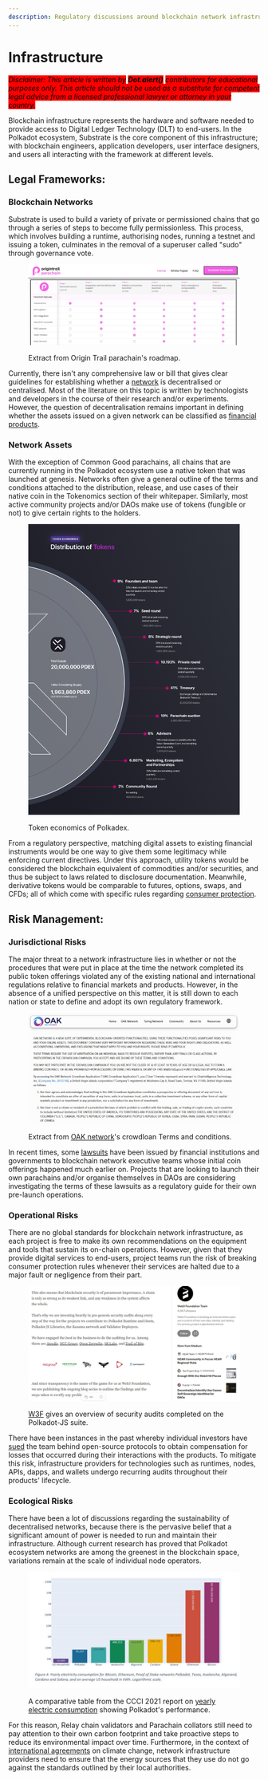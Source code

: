 ```yaml
---
description: Regulatory discussions around blockchain network infrastructure.
---
```


# Infrastructure

_<mark style="background-color:red;">Disclaimer: This article is written by</mark> <mark style="background-color:red;"></mark><mark style="background-color:red;">**Dot.alert()**</mark> <mark style="background-color:red;"></mark><mark style="background-color:red;">contributors for educational purposes only. This article should not be used as a substitute for competent legal advice from a licensed professional lawyer or attorney in your country.</mark>_



Blockchain infrastructure represents the hardware and software needed to provide access to Digital Ledger Technology (DLT) to end-users. In the Polkadot ecosystem, Substrate is the core component of this infrastructure; with blockchain engineers, application developers, user interface designers, and users all interacting with the framework at different levels.



## Legal Frameworks:

### Blockchain Networks

Substrate is used to build a variety of private or permissioned chains that go through a series of steps to become fully permissionless. This process, which involves building a runtime, authorising nodes, running a testnet and issuing a token, culminates in the removal of a superuser called "sudo" through governance vote.&#x20;

<figure><img src="../../../.gitbook/assets/R_NOTrail.JPG" alt="An overview of the roadmap for OriginTrail parachain."><figcaption><p>Extract from Origin Trail parachain's roadmap.</p></figcaption></figure>

Currently, there isn't any comprehensive law or bill that gives clear guidelines for establishing whether a [network](https://dot-alert.gitbook.io/dot.alert/content/5.regulations/networks) is decentralised or centralised. Most of the literature on this topic is written by technologists and developers in the course of their research and/or experiments. However, the question of decentralisation remains important in defining whether the assets issued on a given network can be classified as [financial products](https://www.consilium.europa.eu/en/press/press-releases/2022/06/30/digital-finance-agreement-reached-on-european-crypto-assets-regulation-mica/).



### Network Assets

With the exception of Common Good parachains, all chains that are currently running in the Polkadot ecosystem use a native token that was launched at genesis. Networks often give a general outline of the terms and conditions attached to the distribution, release, and use cases of their native coin in the Tokenomics section of their whitepaper. Similarly, most active community projects and/or DAOs make use of tokens (fungible or not) to give certain rights to the holders.&#x20;

<figure><img src="../../../.gitbook/assets/R_NPolkadex.jpg" alt="An overview of the token distribution schedule on Polkadex network."><figcaption><p>Token economics of Polkadex.</p></figcaption></figure>

From a regulatory perspective, matching digital assets to existing financial instruments would be one way to give them some legitimacy while enforcing current directives. Under this approach, utility tokens would be considered the blockchain equivalent of commodities and/or securities, and thus be subject to laws related to disclosure documentation. Meanwhile, derivative tokens would be comparable to futures, options, swaps, and CFDs; all of which come with specific rules regarding [consumer protection](https://www.sec.gov/news/speech/gensler-sec-speaks-090822).&#x20;



## Risk Management:&#x20;

### Jurisdictional Risks

The major threat to a network infrastructure lies in whether or not the procedures that were put in place at the time the network completed its public token offerings violated any of the existing national and international regulations relative to financial markets and products. However, in the absence of a unified perspective on this matter, it is still down to each nation or state to define and adopt its own regulatory framework.

<figure><img src="../../../.gitbook/assets/R_NOAK.JPG" alt="A sample of OAK network&#x27;s Terms and conditions for their crowdloan campaign."><figcaption><p>Extract from <a href="https://oak.tech/">OAK network</a>'s crowdloan Terms and conditions.</p></figcaption></figure>

In recent times, some [lawsuits](https://www.sec.gov/news/press-release/2020-338) have been issued by financial institutions and governments to blockchain network executive teams whose initial coin offerings happened much earlier on. Projects that are looking to launch their own parachains and/or organise themselves in DAOs are considering investigating the terms of these lawsuits as a regulatory guide for their own pre-launch operations.&#x20;



### Operational Risks

There are no global standards for blockchain network infrastructure, as each project is free to make its own recommendations on the equipment and tools that sustain its on-chain operations. However, given that they provide digital services to end-users, project teams run the risk of breaking consumer protection rules whenever their services are halted due to a major fault or negligence from their part.

<figure><img src="../../../.gitbook/assets/R_NW3F.JPG" alt="An overview of security audits performed on the Polkadot-JS suite."><figcaption><p><a href="https://medium.com/web3foundation/the-polkadot-genesis-security-audits-hub-4d8b65e7f564">W3F</a> gives an overview of security audits completed on the Polkadot-JS suite.</p></figcaption></figure>

There have been instances in the past whereby individual investors have [sued](https://www.classaction.org/news/scam-tokens-class-action-alleges-uniswap-labs-has-done-nothing-to-stop-rampant-fraud-on-crypto-exchange) the team behind open-source protocols to obtain compensation for losses that occurred during their interactions with the products. To mitigate this risk, infrastructure providers for technologies such as runtimes, nodes, APIs, dapps, and wallets undergo recurring audits throughout their products' lifecycle.



### Ecological Risks

There have been a lot of discussions regarding the sustainability of decentralised networks, because there is the pervasive belief that a significant amount of power is needed to run and maintain their infrastructure. Although current research has proved that Polkadot ecosystem networks are among the greenest in the blockchain space, variations remain at the scale of individual node operators.

<figure><img src="../../../.gitbook/assets/R_NCCCIReport.JPG" alt="A graph showing Polkadot network&#x27;s energy efficiency compared to other blockchain networks. "><figcaption><p>A comparative table from the CCCI 2021 report on <a href="https://carbon-ratings.com/">yearly electric consumption</a> showing Polkadot's performance.</p></figcaption></figure>

For this reason, Relay chain validators and Parachain collators still need to pay attention to their own carbon footprint and take proactive steps to reduce its environmental impact over time. Furthermore, in the context of [international agreements](https://www.whitehouse.gov/ostp/news-updates/2022/09/08/fact-sheet-climate-and-energy-implications-of-crypto-assets-in-the-united-states/) on climate change, network infrastructure providers need to ensure that the energy sources that they use do not go against the standards outlined by their local authorities.&#x20;

